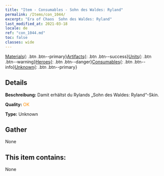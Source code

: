 ```yaml
---
title: "Item - Consumables - Sohn des Waldes: Ryland"
permalink: /Items/con_1044/
excerpt: "Era of Chaos  Sohn des Waldes: Ryland"
last_modified_at: 2021-03-18
locale: de
ref: "con_1044.md"
toc: false
classes: wide
---
```

 [Materials](/de/Items/){: .btn .btn--primary}[Artifacts](/de/Items/Artifacts/){: .btn .btn--success}[Units](/de/Items/Units/){: .btn .btn--warning}[Heroes](/de/Items/Heroes/){: .btn .btn--danger}[Consumables](/de/Items/Consumables/){: .btn .btn--info}[Unknown](/de/Items/Unknown/){: .btn .btn--primary}

## Details
 **Beschreibung:** Damit erhältst du Rylands „Sohn des Waldes: Ryland“-Skin.

 **Quality:** <span style="color: #FF8C00">OK</span>

 **Type:** Unknown

## Gather

  None

## This item contains:

  None

